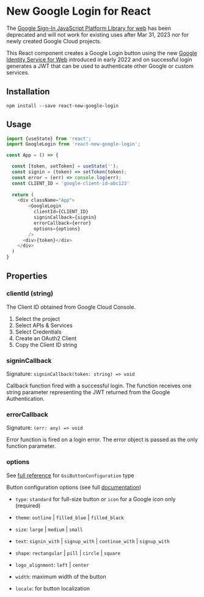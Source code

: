# New Google Login for React

The [Google Sign-In JavaScript Platform Library for web](https://developers.googleblog.com/2021/08/gsi-jsweb-deprecation.html) has been deprecated and will not work for existing uses after Mar 31, 2023 nor for newly created Google Cloud projects.

This React component creates a Google Login button using the new [Google Identity Service for Web](https://developers.google.com/identity/gsi/web) introduced in early 2022 and on successful login generates a JWT that can be used to authenticate other Google or custom services.

## Installation

`npm install --save react-new-google-login`

## Usage

```javascript
import {useState} from 'react';
import GoogleLogin from 'react-new-google-login';

const App = () => {

  const [token, setToken] = useState('');
  const signin = (token) => setToken(token);
  const error = (err) => console.log(err);
  const CLIENT_ID = 'google-client-id-abc123'
  
  return (
    <div className="App">
        <GoogleLogin
          clientId={CLIENT_ID}
          signinCallback={signin}
          errorCallback={error}
          options={options}
        />
      <div>{token}</div>
    </div>
  )
}
```

## Properties

### clientId (string)

The Client ID obtained from Google Cloud Console. 

1. Select the project
2. Select APIs & Services
3. Select Credentials
4. Create an OAuth2 Client
5. Copy the Client ID string

### signinCallback

Signature: `signinCallback(token: string) => void`

Callback function fired with a successful login.  The function receives one string parameter representing the JWT returned from the Google Authentication.  

### errorCallback

Signature: `(err: any) => void`

Error function is fired on a login error. The error object is passed as the only function parameter.

### options

See [full reference](https://developers.google.com/identity/gsi/web/reference/js-reference#GsiButtonConfiguration) for `GsiButtonConfiguration` type

Button configuration options (see full [documentation](https://developers.google.com/identity/gsi/web/reference/js-reference#GsiButtonConfiguration))

  * `type`: `standard` for full-size button or `icon` for a Google icon only (required)
  
  * `theme`: `outline` | `filled_blue` | `filled_black`
  
  * `size`: `large` | `medium` | `small`
  
  * `text`: `signin_with` | `signup_with` | `continue_with` | `signup_with`
  
  * `shape`: `rectangular` | `pill` | `circle` | `square`
  
  * `logo_alignment`: `left` | `center`
  
  * `width`: maximum width of the button
  
  * `locale`: for button localization
